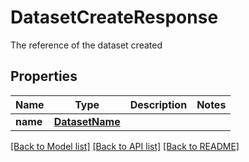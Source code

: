 # DatasetCreateResponse

The reference of the dataset created

## Properties
Name | Type | Description | Notes
------------ | ------------- | ------------- | -------------
**name** | [**DatasetName**](DatasetName.md) |  | 

[[Back to Model list]](../README.md#documentation-for-models) [[Back to API list]](../README.md#documentation-for-api-endpoints) [[Back to README]](../README.md)



